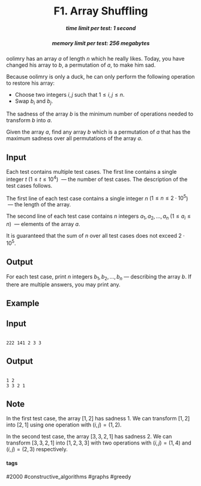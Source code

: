 <h1 style='text-align: center;'> F1. Array Shuffling</h1>

<h5 style='text-align: center;'>time limit per test: 1 second</h5>
<h5 style='text-align: center;'>memory limit per test: 256 megabytes</h5>

oolimry has an array $a$ of length $n$ which he really likes. Today, you have changed his array to $b$, a permutation of $a$, to make him sad.

Because oolimry is only a duck, he can only perform the following operation to restore his array: 

* Choose two integers $i,j$ such that $1 \leq i,j \leq n$.
* Swap $b_i$ and $b_j$.

The sadness of the array $b$ is the minimum number of operations needed to transform $b$ into $a$.

Given the array $a$, find any array $b$ which is a permutation of $a$ that has the maximum sadness over all permutations of the array $a$.

## Input

Each test contains multiple test cases. The first line contains a single integer $t$ ($1 \leq t \leq 10^4$)  — the number of test cases. The description of the test cases follows.

The first line of each test case contains a single integer $n$ ($1 \leq n \leq 2 \cdot 10^5$)  — the length of the array.

The second line of each test case contains $n$ integers $a_1, a_2, \ldots, a_n$ ($1 \leq a_i \leq n$)  — elements of the array $a$.

It is guaranteed that the sum of $n$ over all test cases does not exceed $2 \cdot 10^5$.

## Output

For each test case, print $n$ integers $b_1, b_2, \ldots, b_n$ — describing the array $b$. If there are multiple answers, you may print any.

## Example

## Input


```

222 141 2 3 3
```
## Output


```

1 2
3 3 2 1

```
## Note

In the first test case, the array $[1,2]$ has sadness $1$. We can transform $[1,2]$ into $[2,1]$ using one operation with $(i,j)=(1,2)$.

In the second test case, the array $[3,3,2,1]$ has sadness $2$. We can transform $[3,3,2,1]$ into $[1,2,3,3]$ with two operations with $(i,j)=(1,4)$ and $(i,j)=(2,3)$ respectively.



#### tags 

#2000 #constructive_algorithms #graphs #greedy 